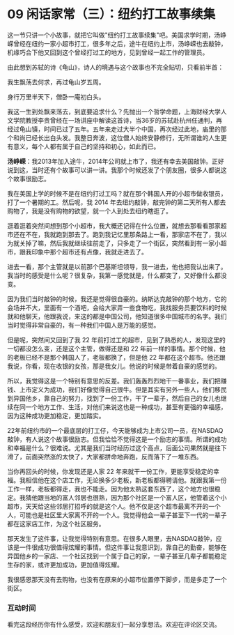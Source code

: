 # 09 闲话家常（三）：纽约打工故事续集

这一节只讲一个小故事，就把它叫做"纽约打工故事续集"吧。美国求学时期，汤峥嵘曾经在纽约一家小超市打工，很多年之后，途牛在纽约上市，汤峥嵘也去敲钟，机缘巧合下他又回到这个曾经打过工的地方，见到曾经一起工作的管理员。

由此想到苏轼的诗《龟山》，诗人的境遇与这个故事也不完全贴切，只看前半首：

我生飘荡去何求，再过龟山岁五周。

身行万里半天下，僧卧一庵初白头。

我这一生到处飘来荡去，到底要追求什么？先抛出一个哲学命题，上海财经大学人文学院教授李贵曾经在一场讲座中解读这首诗，当36岁的苏轼赴杭州任通判，再经过龟山镇，时间已过了五年。五年来走过大半个中国，再次经过此地，庙里的那个和尚已经长出白头发。我整日奔波，这位僧人始终安静修行，无所谓谁的人生更有意义，每个人都有属于自己的坚持和初心，如此而已。

**汤峥嵘**：我2013年加入途牛，2014年公司就上市了，我还有幸去美国敲钟。正好说到这，当时还有个故事可以讲一讲。我那个时候还发了个朋友圈，很多人都说这个故事很励志。

我在美国上学的时候不是在纽约打过工吗？就在那个韩国人开的小超市做收银员，打了一个暑期的工。然后呢，我
2014
年去纽约敲钟，敲完钟的第二天所有人都去购物了，我是没有购物的欲望，就一个人到处去纽约瞎逛了。

逛着逛着突然间想到那个小超市，我大概还记得在什么位置，就想去那看看那家超市还在不在，我就跑到那去了。跑到我记忆里那条路上一看，那家店不在了，我以为就关掉了嘛，然后我就继续往前走了，只多走了一个街区，突然看到有一家小超市，跟我印象中那个超市还有点像，我就走进去了。

进去一看，那个主管就是以前那个巴基斯坦领导，我一进去，他也把我认出来了。我当时的感受是什么呢？很复杂，我第一感觉就是，什么都变了，又好像什么都没变。

因为我们当时敲钟的时候，我还是觉得很自豪的。纳斯达克敲钟的那个地方，它的会场并不大，里面有一个酒吧，会给大家弄一些食物吃，我找服务员要饮料的时候就和他聊天，他跟我说，来这的都是中国公司，他知道很多中国城市的名字。我们当时觉得非常自豪的，有一种我们中国人是万能的感觉。

但是呢，突然间又回到了我 22
年前打过工的超市，见到了熟悉的人，发现这里的一切都没怎么变，还是这个主管，做得还是和
22
年前一样的事情。那个时候，他的老板已经不是那个韩国人了，老板都换了，但是他
22
年都在这个超市。他还跟我说，你看，现在收银的女孩，那是我女儿。他说的时候是带着自豪的感觉的。

所以，我觉得这是一个特别有意思的反差。我们轰轰烈烈地干一番事业，我们把赚钱、上市定义为成功，我们好像觉得自己很牛。但是其实有另外一些人，他们移民到异国他乡，靠自己的努力，找到了一份工作，干了一辈子，然后自己的女儿也继续在同一个地方工作、生活，对他们来说这也是一种成功，甚至有更强的幸福感，因为这种成功更加稳定，更加踏实。

22年前纽约市的一个最底层的打工仔，今天能够成为上市公司一员，在NASDAQ敲钟，有人说这个故事很励志。但我恰恰不觉得这是一个励志的事情。所谓的成功和幸福是什么？很难说。尤其是我们当时经历过这个高点，后面公司果然就是往下滑了，前面突然涨的太快了，大家都拼命地奔跑，反而落下了一堆东西。

当你再回头的时候，你发现还是人家 22
年来就干一份工作，更能享受稳定的幸福。我相信他在这个店工作，无论换多少老板，新老板都得聘请他。就跟我第一份工作一样，老板都得走，我也不能走。因为他太熟这套东西了，这个地方也很稳定。我猜他跟当地的富人邻居也很熟，因为那个社区是一个富人区，他管着这个小超市，天天给这些邻居打招呼的就是这个人。他不仅是这个超市最离不开的一个人，可能也是社区里大家离不开的一个人。我觉得他会一辈子甚至下一代的一辈子都在这家店工作，为这个社区服务。

那天发生了这件事，让我觉得特别有意思。在很多人眼里，去NASDAQ敲钟，应该是一件很成功很值得炫耀的事情。但这件事让我意识到，靠自己的勤奋，能够在异国他乡的一家店、一个社区找到一个属于自己的家，一辈子甚至几辈子都能稳定生存的家，或许更加成功，更加值得炫耀。

我很感恩那天没有去购物，也没有在原来的小超市位置停下脚步，而是多走了一个街区。

### 互动时间

看完这段经历你有什么感受，欢迎和朋友们一起分享想法。欢迎在评论区交流。
